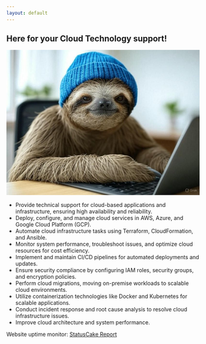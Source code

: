 ```yaml
---
layout: default
---
```


## Here for your Cloud Technology support!

![Image of david](/assets/images/david_sloth.jpg)

- Provide technical support for cloud-based applications and infrastructure, ensuring high availability and reliability.
- Deploy, configure, and manage cloud services in AWS, Azure, and Google Cloud Platform (GCP).
- Automate cloud infrastructure tasks using Terraform, CloudFormation, and Ansible.
- Monitor system performance, troubleshoot issues, and optimize cloud resources for cost efficiency.
- Implement and maintain CI/CD pipelines for automated deployments and updates.
- Ensure security compliance by configuring IAM roles, security groups, and encryption policies.
- Perform cloud migrations, moving on-premise workloads to scalable cloud environments.
- Utilize containerization technologies like Docker and Kubernetes for scalable applications.
- Conduct incident response and root cause analysis to resolve cloud infrastructure issues.
- Improve cloud architecture and system performance.

Website uptime monitor:
[StatusCake Report](https://status.daveloper.com/)

